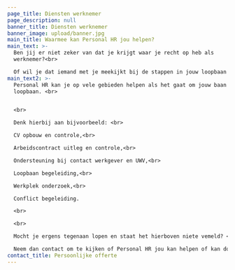 ```yaml
---
page_title: Diensten werknemer
page_description: null
banner_title: Diensten werknemer
banner_image: upload/banner.jpg
main_title: Waarmee kan Personal HR jou helpen?
main_text: >-
  Ben jij er niet zeker van dat je krijgt waar je recht op heb als
  werknemer?<br>

  Of wil je dat iemand met je meekijkt bij de stappen in jouw loopbaan of verzuim. Personal HR kijkt naar de situatie en geeft eerlijk advies en een duidelijk stappenplan.
main_text2: >-
  Personal HR kan je op vele gebieden helpen als het gaat om jouw baan of
  loopbaan. <br>


  <br>

  Denk hierbij aan bijvoorbeeld: <br>

  CV opbouw en controle,<br>

  Arbeidscontract uitleg en controle,<br>

  Ondersteuning bij contact werkgever en UWV,<br>

  Loopbaan begeleiding,<br>

  Werkplek onderzoek,<br>

  Conflict begeleiding.

  <br>

  <br>

  Mocht je ergens tegenaan lopen en staat het hierboven niete vemeld? <br>

  Neem dan contact om te kijken of Personal HR jou kan helpen of kan doorverwijzen naar wie jou wel kan helpen.
contact_title: Persoonlijke offerte
---
```

